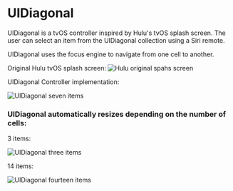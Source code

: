 # UIDiagonal
UIDiagonal is a tvOS controller inspired by Hulu's tvOS splash screen. The user can select an item from the UIDiagonal collection using a Siri remote. 

UIDiagonal uses the focus engine to navigate from one cell to another. 

Original Hulu tvOS splash screen:
![Hulu original spahs screen](https://s3.amazonaws.com/moodpath/files/hulu.jpg)

UIDiagonal Controller implementation:

![UIDiagonal seven items](https://s3.amazonaws.com/moodpath/files/7.gif)

### UIDiagonal automatically resizes depending on the number of cells:

3 items:

![UIDiagonal three items](https://s3.amazonaws.com/moodpath/files/3.gif)

14 items:

![UIDiagonal fourteen items](https://s3.amazonaws.com/moodpath/files/14.gif)

